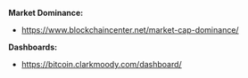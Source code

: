 **Market Dominance:**
- https://www.blockchaincenter.net/market-cap-dominance/

**Dashboards:**
- https://bitcoin.clarkmoody.com/dashboard/
